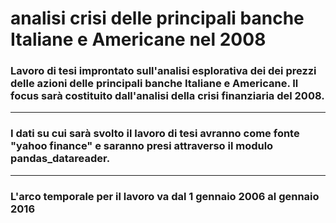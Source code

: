 # analisi crisi delle principali banche Italiane e Americane nel 2008
### Lavoro di tesi improntato sull'analisi esplorativa dei dei prezzi delle azioni delle principali banche Italiane e Americane. Il focus sarà costituito dall'analisi della crisi finanziaria del 2008.
____
### I dati su cui sarà svolto il lavoro di tesi avranno come fonte "yahoo finance" e saranno presi attraverso il modulo pandas_datareader.
____
### L'arco temporale per il lavoro va dal 1 gennaio 2006 al gennaio 2016
